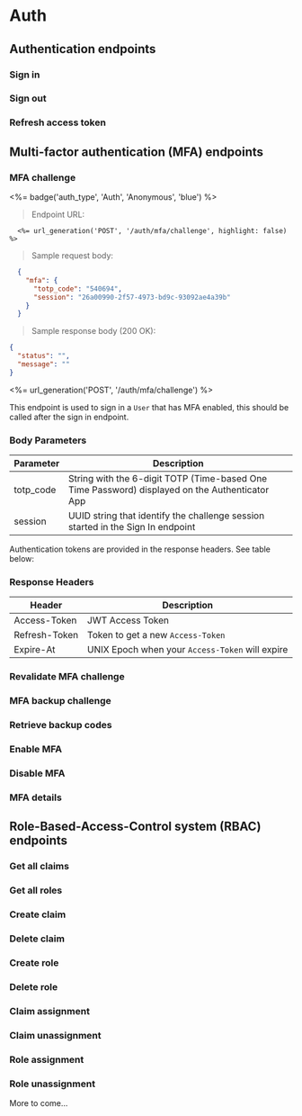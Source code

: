 # Auth

## Authentication endpoints

### Sign in

### Sign out

### Refresh access token

## Multi-factor authentication (MFA) endpoints

### MFA challenge

<!-- Endpoint badges -->
<%= badge('auth_type', 'Auth', 'Anonymous', 'blue') %>

> Endpoint URL:

```plain
  <%= url_generation('POST', '/auth/mfa/challenge', highlight: false) %>
```

> Sample request body:

```json
  {
    "mfa": {
      "totp_code": "540694",
      "session": "26a00990-2f57-4973-bd9c-93092ae4a39b"
    }
  }
```

> Sample response body (200 OK):

```json
{
  "status": "",
  "message": ""
}
```

<%= url_generation('POST', '/auth/mfa/challenge') %>

This endpoint is used to sign in a `User` that has MFA enabled, this should be called after the sign in endpoint.

### Body Parameters

Parameter | Description |
--------- | ----------- |
totp_code | String with the 6-digit TOTP (Time-based One Time Password) displayed on the Authenticator App |
session   | UUID string that identify the challenge session started in the Sign In endpoint |

<aside class="notice">
  Authentication tokens are provided in the response headers. See table below:
</aside>

### Response Headers

Header | Description |
--------- | ----------- |
Access-Token | JWT Access Token |
Refresh-Token   | Token to get a new `Access-Token` |
Expire-At   | UNIX Epoch when your `Access-Token` will expire |

### Revalidate MFA challenge

### MFA backup challenge

### Retrieve backup codes

### Enable MFA

### Disable MFA

### MFA details

## Role-Based-Access-Control system (RBAC) endpoints

### Get all claims

### Get all roles

### Create claim

### Delete claim

### Create role

### Delete role

### Claim assignment

### Claim unassignment

### Role assignment

### Role unassignment

More to come...
